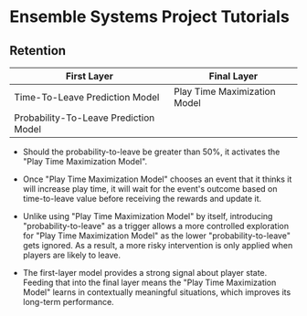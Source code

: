 # Ensemble Systems Project Tutorials

## Retention

| First Layer                           | Final Layer                  |
|---------------------------------------|------------------------------|
| Time-To-Leave Prediction Model        | Play Time Maximization Model |
| Probability-To-Leave Prediction Model |                              |

* Should the probability-to-leave be greater than 50%, it activates the "Play Time Maximization Model".

* Once "Play Time Maximization Model" chooses an event that it thinks it will increase play time, it will wait for the event's outcome based on time-to-leave value before receiving the rewards and update it.

* Unlike using "Play Time Maximization Model" by itself, introducing "probability-to-leave" as a trigger allows a more controlled exploration for "Play Time Maximization Model" as the lower "probability-to-leave" gets ignored. As a result, a more risky intervention is only applied when players are likely to leave.

* The first-layer model provides a strong signal about player state. Feeding that into the final layer means the "Play Time Maximization Model" learns in contextually meaningful situations, which improves its long-term performance.
